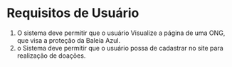 # Requisitos de Usuário

1. O sistema deve permitir que o usuário Visualize a página de uma ONG, que visa a proteção da Baleia Azul.
2. o Sistema deve permitir que o usuário possa de cadastrar no site para realização de doações.
